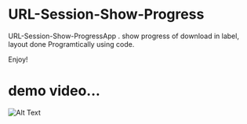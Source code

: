 # URL-Session-Show-Progress

URL-Session-Show-ProgressApp . show progress of download in label, layout done Programtically using code.


Enjoy!

#  demo video...



![Alt Text](https://j.gifs.com/mO3PVp.gif)
